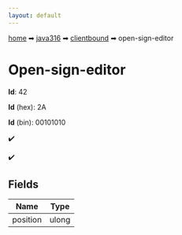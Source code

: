 ```yaml
---
layout: default
---
```


[home](/) ➡ [java316](/protocol/java316) ➡ [clientbound](/protocol/java316/clientbound) ➡ open-sign-editor

# Open-sign-editor

**Id**: 42

**Id** (hex): 2A

**Id** (bin): 00101010

✔️

✔️

## Fields

Name | Type
---|---
position | ulong

